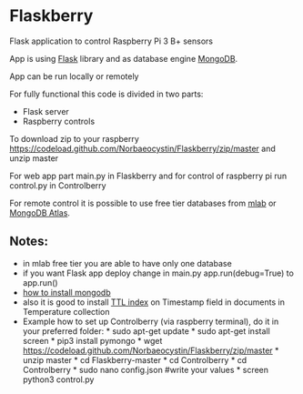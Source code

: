 # Flaskberry
Flask application to control Raspberry Pi 3 B+ sensors

App is using [Flask](http://flask.pocoo.org/) library and as database engine [MongoDB](https://www.mongodb.com/).

App can be run locally or remotely

For fully functional this code is divided in two parts: 
  * Flask server
  * Raspberry controls
  
 To download zip to your raspberry https://codeload.github.com/Norbaeocystin/Flaskberry/zip/master
 and unzip master
 
 For web app part main.py in Flaskberry and for control of raspberry pi run control.py in Controlberry
 
 For remote control it is possible to use free tier databases from [mlab](https://mlab.com/) or [MongoDB Atlas](https://www.mongodb.com/cloud/atlas).
 
 ## Notes:
   * in mlab free tier you are able to have only one database
   * if you want Flask app deploy change in main.py app.run(debug=True) to app.run()
   * [how to install mongodb](https://docs.mongodb.com/manual/installation/)
   * also it is good to install [TTL index](https://docs.mongodb.com/manual/core/index-ttl/) on Timestamp field in documents in Temperature collection
   * Example how to set up Controlberry (via raspberry terminal), do it in your preferred folder:
		   * sudo apt-get update
		   * sudo apt-get install screen
		   * pip3 install pymongo
		   * wget https://codeload.github.com/Norbaeocystin/Flaskberry/zip/master
		   * unzip master
		   * cd Flaskberry-master
		   * cd Controlberry
		   * cd Controlberry
		   * sudo nano config.json #write your values
		   * screen python3 control.py
		   
		   
